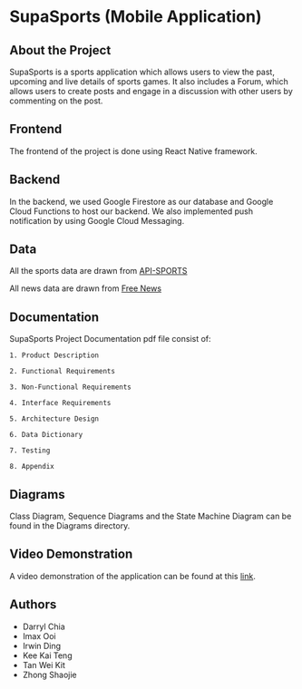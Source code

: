 # SupaSports (Mobile Application)

## About the Project

SupaSports is a sports application which allows users to view the past, upcoming and live details of sports games. It also includes a Forum, which allows users to create posts and engage in a discussion with other users by commenting on the post.

## Frontend

The frontend of the project is done using React Native framework.

## Backend

In the backend, we used Google Firestore as our database and Google Cloud Functions to host our backend. We also implemented push notification by using Google Cloud Messaging.

## Data

All the sports data are drawn from [API-SPORTS](https://api-sports.io/)

All news data are drawn from [Free News](https://rapidapi.com/newscatcher-api-newscatcher-api-default/api/free-news/)

## Documentation

SupaSports Project Documentation pdf file consist of:
```
1. Product Description

2. Functional Requirements
  
3. Non-Functional Requirements

4. Interface Requirements

5. Architecture Design

6. Data Dictionary

7. Testing

8. Appendix
```

## Diagrams

Class Diagram, Sequence Diagrams and the State Machine Diagram can be found in the Diagrams directory.

## Video Demonstration

A video demonstration of the application can be found at this [link](https://youtu.be/4SO14kHBLzE).

## Authors

- Darryl Chia
- Imax Ooi
- Irwin Ding
- Kee Kai Teng
- Tan Wei Kit
- Zhong Shaojie
